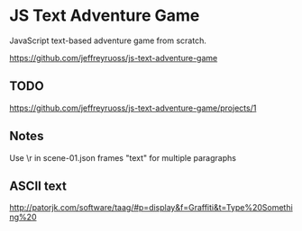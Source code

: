 # JS Text Adventure Game
JavaScript text-based adventure game from scratch.

https://github.com/jeffreyruoss/js-text-adventure-game

## TODO
https://github.com/jeffreyruoss/js-text-adventure-game/projects/1

## Notes
Use \r in scene-01.json frames "text" for multiple paragraphs

## ASCII text
http://patorjk.com/software/taag/#p=display&f=Graffiti&t=Type%20Something%20